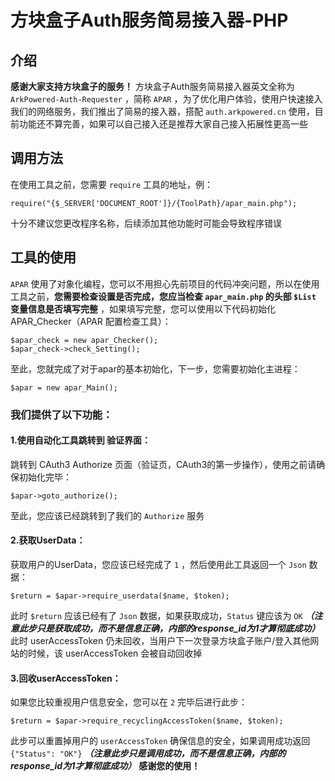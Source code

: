 # 方块盒子Auth服务简易接入器-PHP


## 介绍
**感谢大家支持方块盒子的服务！** 方块盒子Auth服务简易接入器英文全称为 ```ArkPowered-Auth-Requester``` ，简称 ```APAR``` ，为了优化用户体验，使用户快速接入我们的网络服务，我们推出了简易的接入器，搭配 ```auth.arkpowered.cn``` 使用，目前功能还不算完善，如果可以自己接入还是推荐大家自己接入拓展性更高一些

## 调用方法
在使用工具之前，您需要 ```require``` 工具的地址，例：
```
require("{$_SERVER['DOCUMENT_ROOT']}/{ToolPath}/apar_main.php");
```
十分不建议您更改程序名称，后续添加其他功能时可能会导致程序错误

## 工具的使用
```APAR``` 使用了对象化编程，您可以不用担心先前项目的代码冲突问题，所以在使用工具之前，**您需要检查设置是否完成，您应当检查 ```apar_main.php``` 的头部 ```$List``` 变量信息是否填写完整** ，如果填写完整，您可以使用以下代码初始化 APAR_Checker（APAR 配置检查工具）：
```
$apar_check = new apar_Checker();
$apar_check->check_Setting();
```
至此，您就完成了对于apar的基本初始化，下一步，您需要初始化主进程：
```
$apar = new apar_Main();
```
### 我们提供了以下功能：
#### 1.使用自动化工具跳转到 **验证界面**：
跳转到 CAuth3 Authorize 页面（验证页，CAuth3的第一步操作），使用之前请确保初始化完毕：
```
$apar->goto_authorize();
```
至此，您应该已经跳转到了我们的 ```Authorize``` 服务

#### 2.获取UserData：
获取用户的UserData，您应该已经完成了 ```1``` ，然后使用此工具返回一个 ```Json``` 数据：
```
$return = $apar->require_userdata($name, $token);
```
此时 ```$return``` 应该已经有了 ```Json``` 数据，如果获取成功，```Status``` 键应该为 ```OK``` ***（注意此步只是获取成功，而不是信息正确，内部的response_id为1才算彻底成功）***
此时 userAccessToken 仍未回收，当用户下一次登录方块盒子账户/登入其他网站的时候，该 userAccessToken 会被自动回收掉

#### 3.回收userAccessToken：
如果您比较重视用户信息安全，您可以在 ```2``` 完毕后进行此步：
```
$return = $apar->require_recyclingAccessToken($name, $token);
```
此步可以重置掉用户的 ```userAccessToken``` 确保信息的安全，如果调用成功返回 ```{"Status": "OK"}``` ***（注意此步只是调用成功，而不是信息正确，内部的response_id为1才算彻底成功）***
**感谢您的使用！**
